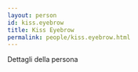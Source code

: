 ```yaml
---
layout: person
id: kiss.eyebrow
title: Kiss Eyebrow
permalink: people/kiss.eyebrow.html
---
```


Dettagli della persona